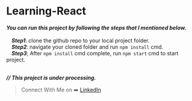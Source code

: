 # Learning-React<br>
***You can run this project by following the steps that I mentioned below.***<br><br>
  &emsp;***Step1***: clone the github repo to your local project folder.<br>
  &emsp;***Step2***: navigate your cloned folder and run `npm install` cmd.<br>
  &emsp;***Step3***; After `npm install` cmd complete, run `npm start` cmd to start project.<br><br>
  

***// This project is under processing.***

   > Connect With Me on :arrow_right: [LinkedIn](https://www.linkedin.com/in/phyoewaiaung082/)
